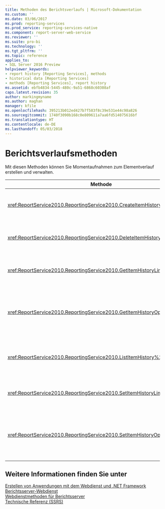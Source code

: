 ```yaml
---
title: Methoden des Berichtsverlaufs | Microsoft-Dokumentation
ms.custom: ''
ms.date: 03/06/2017
ms.prod: reporting-services
ms.prod_service: reporting-services-native
ms.component: report-server-web-service
ms.reviewer: ''
ms.suite: pro-bi
ms.technology: ''
ms.tgt_pltfrm: ''
ms.topic: reference
applies_to:
- SQL Server 2016 Preview
helpviewer_keywords:
- report history [Reporting Services], methods
- historical data [Reporting Services]
- methods [Reporting Services], report history
ms.assetid: ebfb4834-5445-480c-9a51-6868c60308af
caps.latest.revision: 35
author: markingmyname
ms.author: maghan
manager: kfile
ms.openlocfilehash: 395213b012ed427b7f583f8c39e531e44c98a826
ms.sourcegitcommit: 1740f3090b168c0e809611a7aa6fd514075616bf
ms.translationtype: HT
ms.contentlocale: de-DE
ms.lasthandoff: 05/03/2018
---
```

# <a name="report-history-methods"></a>Berichtsverlaufsmethoden
  Mit diesen Methoden können Sie Momentaufnahmen zum Elementverlauf erstellen und verwalten.  
  
|Methode|Aktion|  
|------------|------------|  
|<xref:ReportService2010.ReportingService2010.CreateItemHistorySnapshot%2A>|Generiert eine Momentaufnahme des Verlaufs eines angegebenen Katalogelements.|  
|<xref:ReportService2010.ReportingService2010.DeleteItemHistorySnapshot%2A>|Löscht eine einzelne Momentaufnahme des Verlaufs eines angegebenen Katalogelements.|  
|<xref:ReportService2010.ReportingService2010.GetItemHistoryLimit%2A>|Gibt den Grenzwert für Elementverlaufs-Momentaufnahmen für ein angegebenes Katalogelement zurück.|  
|<xref:ReportService2010.ReportingService2010.GetItemHistoryOptions%2A>|Gibt die Optionseinstellung für Elementverlaufs-Momentaufnahmen und die für ein Katalogelement generierten Eigenschaften zurück.|  
|<xref:ReportService2010.ReportingService2010.ListItemHistory%2A>|Gibt eine Liste von Elementverlaufs-Momentaufnahmen und deren Eigenschaften für ein angegebenes Katalogelement zurück.|  
|<xref:ReportService2010.ReportingService2010.SetItemHistoryLimit%2A>|Gibt an, wie viele Momentaufnahmen eines Elements der Berichtsserver beibehält.|  
|<xref:ReportService2010.ReportingService2010.SetItemHistoryOptions%2A>|Legt Elementverlaufsoptionen fest, die angeben, wann eine Elementverlaufs-Momentaufnahme für ein angegebenes Katalogelement erstellt wird.|  
  
## <a name="see-also"></a>Weitere Informationen finden Sie unter  
 [Erstellen von Anwendungen mit dem Webdienst und .NET Framework](../../../reporting-services/report-server-web-service/net-framework/building-applications-using-the-web-service-and-the-net-framework.md)   
 [Berichtsserver-Webdienst](../../../reporting-services/report-server-web-service/report-server-web-service.md)   
 [Webdienstmethoden für Berichtsserver](../../../reporting-services/report-server-web-service/methods/report-server-web-service-methods.md)   
 [Technische Referenz (SSRS)](../../../reporting-services/technical-reference-ssrs.md)  
  
  
